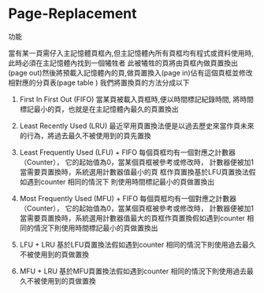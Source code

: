# Page-Replacement


功能

當有某一頁需仔入主記憶體頁框內,但主記憶體內所有頁框均有程式或資料使用時,此時必須在主記憶體內找到一個犧牲者 此被犧牲的頁將由頁框內做頁置換出(page out)然後將預載入記憶體內的頁,做頁置換入(page in)佔有這個頁框並修改相對應的分頁表(page table ) 我們將置換頁的方法分成以下

1.	First In First Out (FIFO) 
當某頁被載入頁框時,便以時間標記紀錄時間, 將時間標記最小的頁，也就是在主記憶體內最久的頁置換出
2.	Least Recently Used (LRU) 
最近罕用頁置換法便是以過去歷史來當作頁未來 的行為，將過去最久不被使用到的頁先置換
3.	Least Frequently Used (LFU) + FIFO 
每個頁框均有一個對應之計數器（Counter）， 它的起始值為0，當某個頁框被參考或修改時， 計數器便被加1 當需要頁置換時，系統選用計數器值最小的頁 框作頁置換基於LFU頁置換法假如遇到counter 相同的情況下
則使用時間標記最小的頁做置換出
4.	Most Frequently Used (MFU) + FIFO 
每個頁框均有一個對應之計數器（Counter）， 它的起始值為0，當某個頁框被參考或修改時， 計數器便被加1 當需要頁置換時，系統選用計數器值最大的頁框作頁置換假如遇到counter 相同的情況下則使用時間標記最小的頁做置換出

5.	LFU + LRU 
基於LFU頁置換法假如遇到counter 相同的情況下則使用過去最久不被使用到的頁做置換
6.	MFU + LRU
基於MFU頁置換法假如遇到counter 相同的情況下則使用過去最久不被使用到的頁做置換

